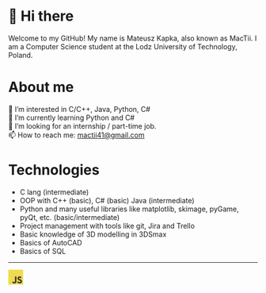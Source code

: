 # 👋 Hi there  
Welcome to my GitHub! My name is Mateusz Kapka, also known as MacTii. I am a Computer Science student at the Lodz University of Technology, Poland.

# About me
👀 I’m interested in C/C++, Java, Python, C# <br />
🌱 I’m currently learning Python and C# <br />
💞️ I’m looking for an internship / part-time job.  <br />
📫 How to reach me: mactii41@gmail.com  <br />

# Technologies
- C lang (intermediate)
- OOP with C++ (basic), C# (basic) Java (intermediate)
- Python and many useful libraries like matplotlib, skimage, pyGame, pyQt, etc. (basic/intermediate)
- Project management with tools like git, Jira and Trello
- Basic knowledge of 3D modelling in 3DSmax
- Basics of AutoCAD
- Basics of SQL
---
<img align="left" alt="Java" width="30px" src="https://raw.githubusercontent.com/github/explore/80688e429a7d4ef2fca1e82350fe8e3517d3494d/topics/javascript/javascript.png" />

<!---
MacTii/MacTii is a ✨ special ✨ repository because its `README.md` (this file) appears on your GitHub profile.
You can click the Preview link to take a look at your changes.
--->

